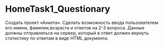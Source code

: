 # HomeTask1_Questionary

 Создать проект «Анкета». Сделать возможность
ввода пользователем его имени, фамилии,возраста
и ответов на 2-3 вопроса. Данные должны отправляться
на сервер, который в ответ должен вернуть статистику
по ответам в виде HTML документа.